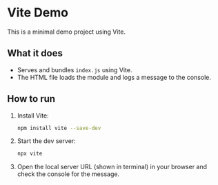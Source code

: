 # Vite Demo

This is a minimal demo project using Vite.

## What it does
- Serves and bundles `index.js` using Vite.
- The HTML file loads the module and logs a message to the console.

## How to run
1. Install Vite:
   ```sh
   npm install vite --save-dev
   ```
2. Start the dev server:
   ```sh
   npx vite
   ```
3. Open the local server URL (shown in terminal) in your browser and check the console for the message.
